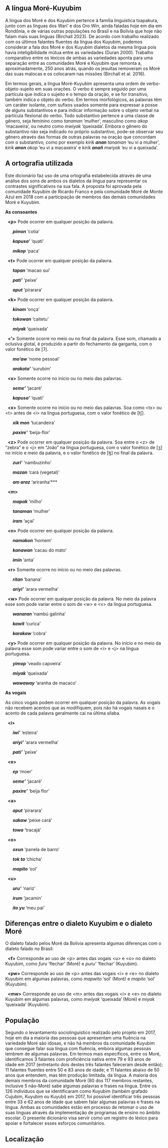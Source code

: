 
**A língua Moré-Kuyubim**
-----------


A língua dos Moré e dos Kuyubim pertence à família linguística txapakura, junto com as línguas dos Wari’ e dos Oro Win, ainda faladas hoje em dia em Rondônia, e de várias outras populações no Brasil e na Bolívia que hoje não falam mais suas línguas (Birchall 2023). De acordo com trabalho realizado com os últimos falantes fluentes da língua dos Kuyubim, podemos considerar a fala dos Moré e dos Kuyubim dialetos da mesma língua pois havia inteligibilidade mútua entre as variedades (Duran 2000). Trabalho comparativo entre os léxicos de ambas as variedades aponta para uma separação entre as comunidades Moré e Kuyubim que remonta a, aproximadamente, 250 anos atrás, quando os jesuítas removeram os Moré das suas malocas e os colocaram nas missões (Birchall et al. 2016). 

Em termos gerais, a língua Moré-Kuyubim apresenta uma ordem de verbo-objeto-sujeito em suas orações. O verbo é sempre seguido por uma partícula que indica o sujeito e o tempo da oração, e se for transitivo, também indica o objeto do verbo. Em termos morfológicos, as palavras têm um caráter isolante, com sufixos usados somente para expressar a posse de alguns substantivos e para indicar informação sobre o objeto verbal na partícula flexional do verbo. Todo substantivo pertence a uma classe de gênero, seja feminino como *tanaman* ‘mulher’, masculino como *akop* ‘macaxeira’, ou neutro como *mwiyak* ‘queixada’. Embora o gênero do substantivo não seja indicado no próprio substantivo, pode-se observar seu gênero através das formas de outras palavras na oração que concordam com o substantivo, como por exemplo *kirik **anan** tanaman* ‘eu vi a mulher’, *kirik **anon** akop* ‘eu vi a macaxeira’ e *kirik **anañ** mwiyak* ‘eu vi a queixada’.  


**A ortografia utilizada**
-----------

Este dicionário faz uso de uma ortografia estabelecida através de uma análise dos sons de ambos os dialetos da língua para representar os contrastes significativos na sua fala. A proposta foi aprovada pela comunidade Kuyubim de Ricardo Franco e pela comunidade Moré de Monte Azul em 2018 com a participação de membros das demais comunidades Moré e Kuyubim.

**As consoantes**

&nbsp;&nbsp;**&lt;p&gt;**      Pode ocorrer em qualquer posição da palavra.

&nbsp;&nbsp;&nbsp;&nbsp;&nbsp;&nbsp;***pimon*** 		‘cotia’						

&nbsp;&nbsp;&nbsp;&nbsp;&nbsp;&nbsp;***kapusa’*** 	‘quati’					

&nbsp;&nbsp;&nbsp;&nbsp;&nbsp;&nbsp;***mikop***		‘paca’


&nbsp;&nbsp;**&lt;t&gt;** 	Pode ocorrer em qualquer posição da palavra.

&nbsp;&nbsp;&nbsp;&nbsp;&nbsp;&nbsp;***tapan*** 		‘macao suí’					

&nbsp;&nbsp;&nbsp;&nbsp;&nbsp;&nbsp;***pati’*** 		‘peixe’					

&nbsp;&nbsp;&nbsp;&nbsp;&nbsp;&nbsp;***aput*** 		‘pirarara’

&nbsp;&nbsp;**&lt;k&gt;**  	Pode ocorrer em qualquer posição da palavra.

&nbsp;&nbsp;&nbsp;&nbsp;&nbsp;&nbsp;***kinam*** 		‘onça’						

&nbsp;&nbsp;&nbsp;&nbsp;&nbsp;&nbsp;***tokowan***	‘caitetu’					

&nbsp;&nbsp;&nbsp;&nbsp;&nbsp;&nbsp;***miyak***		‘queixada’ 	

&nbsp;&nbsp;**&lt;’&gt;** 	Somente ocorre no meio ou no final da palavra. Esse som, chamado a oclusiva glotal, é produzido a partir do fechamento da garganta, com o valor fonético de [ʔ]. 

&nbsp;&nbsp;&nbsp;&nbsp;&nbsp;&nbsp;***mo’aw***		‘nome pessoal’		

&nbsp;&nbsp;&nbsp;&nbsp;&nbsp;&nbsp;***arakota’*** 	‘surubim’

&nbsp;&nbsp;**&lt;s&gt;** 	Somente ocorre no início ou no meio das palavras.

&nbsp;&nbsp;&nbsp;&nbsp;&nbsp;&nbsp;***seme’***		‘jacaré’						

&nbsp;&nbsp;&nbsp;&nbsp;&nbsp;&nbsp;***kapusa’*** 	‘quati’	



&nbsp;&nbsp;**&lt;x&gt;** 	Somente ocorre no início ou no meio das palavras. Soa como &lt;tx&gt; ou &lt;t&gt; antes de &lt;i&gt; na língua portuguesa, com o valor fonético de [tʃ].

&nbsp;&nbsp;&nbsp;&nbsp;&nbsp;&nbsp;***xik mon*** 	‘tucandeira’				

&nbsp;&nbsp;&nbsp;&nbsp;&nbsp;&nbsp;***paxire’***		‘beija-flor’

&nbsp;&nbsp;**&lt;z&gt;**	Pode ocorrer em qualquer posição da palavra. Soa entre o &lt;z&gt; de “zebra” e o &lt;j&gt; em “João” na língua portuguesa, com o valor fonético de [ʒ] no início e meio da palavra, e o valor fonético de [ɮ] no final da palavra.

&nbsp;&nbsp;&nbsp;&nbsp;&nbsp;&nbsp;***zuri’***		‘nambuzinho’				

&nbsp;&nbsp;&nbsp;&nbsp;&nbsp;&nbsp;***mazan***		‘cará (vegetal)’		

&nbsp;&nbsp;&nbsp;&nbsp;&nbsp;&nbsp;***am araz***	‘ariranha’***	

&nbsp;&nbsp;**&lt;m&gt;**	

&nbsp;&nbsp;&nbsp;&nbsp;&nbsp;&nbsp;***mapak*** 	‘milho’						

&nbsp;&nbsp;&nbsp;&nbsp;&nbsp;&nbsp;***tanaman*** 	‘mulher’					

&nbsp;&nbsp;&nbsp;&nbsp;&nbsp;&nbsp;***iram***		‘açaí’

&nbsp;&nbsp;**&lt;n&gt;**	Pode ocorrer em qualquer posição da palavra.

&nbsp;&nbsp;&nbsp;&nbsp;&nbsp;&nbsp;***namakon***	‘homem’				

&nbsp;&nbsp;&nbsp;&nbsp;&nbsp;&nbsp;***kanawan*** 	‘cacau do mato’		

&nbsp;&nbsp;&nbsp;&nbsp;&nbsp;&nbsp;***imin***		‘anta’

&nbsp;&nbsp;**&lt;r&gt;** 	Somente ocorre no início ou no meio das palavras.

&nbsp;&nbsp;&nbsp;&nbsp;&nbsp;&nbsp;***ritan***		‘banana’						

&nbsp;&nbsp;&nbsp;&nbsp;&nbsp;&nbsp;***ariyi’***		‘arara vermelha’



&nbsp;&nbsp;**&lt;w&gt;** 	Pode ocorrer em qualquer posição da palavra. No meio da palavra esse som pode variar entre o som de &lt;w&gt; e &lt;v&gt; da língua portuguesa.

&nbsp;&nbsp;&nbsp;&nbsp;&nbsp;&nbsp;***wanaran***	‘nambú galinha’	

&nbsp;&nbsp;&nbsp;&nbsp;&nbsp;&nbsp;***kawit***		‘curica’			

&nbsp;&nbsp;&nbsp;&nbsp;&nbsp;&nbsp;***karakaw***	‘cobra’

&nbsp;&nbsp;**&lt;y&gt;**	Pode ocorrer em qualquer posição da palavra. No início e no meio da palavra esse som pode variar entre o som de &lt;i&gt; e &lt;j&gt; na língua portuguesa.

&nbsp;&nbsp;&nbsp;&nbsp;&nbsp;&nbsp;***yimop***		‘veado capoeira’		

&nbsp;&nbsp;&nbsp;&nbsp;&nbsp;&nbsp;***miyak***		‘queixada’				

&nbsp;&nbsp;&nbsp;&nbsp;&nbsp;&nbsp;***wawaway***	‘aranha de macaco’					

**As vogais**

As cinco vogais podem ocorrer em qualquer posição da palavra. As vogais não recebem acentos que as modifiquem, pois não há vogais nasais e o acento de cada palavra geralmente cai na última sílaba. 

&nbsp;&nbsp;**&lt;i&gt;**			

&nbsp;&nbsp;&nbsp;&nbsp;&nbsp;&nbsp;***iwi’***		‘esteira’					

&nbsp;&nbsp;&nbsp;&nbsp;&nbsp;&nbsp;***ariyi’***		‘arara vermelha’		

&nbsp;&nbsp;&nbsp;&nbsp;&nbsp;&nbsp;***pati’***		‘peixe’	



&nbsp;&nbsp;**&lt;e&gt;**

&nbsp;&nbsp;&nbsp;&nbsp;&nbsp;&nbsp;***ep***		‘moer’					

&nbsp;&nbsp;&nbsp;&nbsp;&nbsp;&nbsp;***seme’***		‘jacaré’					

&nbsp;&nbsp;&nbsp;&nbsp;&nbsp;&nbsp;***paxire’***		‘beija flor’

&nbsp;&nbsp;**&lt;a&gt;** 

&nbsp;&nbsp;&nbsp;&nbsp;&nbsp;&nbsp;***aput***		‘pirarara’				

&nbsp;&nbsp;&nbsp;&nbsp;&nbsp;&nbsp;***sakaw*** 		‘peixe cará’				

&nbsp;&nbsp;&nbsp;&nbsp;&nbsp;&nbsp;***towa***		‘tracajá’

&nbsp;&nbsp;**&lt;o&gt;**

&nbsp;&nbsp;&nbsp;&nbsp;&nbsp;&nbsp;***oxun***		‘panela de barro’		

&nbsp;&nbsp;&nbsp;&nbsp;&nbsp;&nbsp;***tok ta***		‘chicha’					

&nbsp;&nbsp;&nbsp;&nbsp;&nbsp;&nbsp;***mapito***		‘sol’

&nbsp;&nbsp;**&lt;u&gt;**

&nbsp;&nbsp;&nbsp;&nbsp;&nbsp;&nbsp;***uru’***		‘nariz’					

&nbsp;&nbsp;&nbsp;&nbsp;&nbsp;&nbsp;***irum***		‘jacamin’				

&nbsp;&nbsp;&nbsp;&nbsp;&nbsp;&nbsp;***ito yu***		‘meu pai’




**Diferenças entre o dialeto Kuyubim e o dialeto Moré**
-----------

O dialeto falado pelos Moré da Bolívia apresenta algumas diferenças com o dialeto falado no Brasil:

&nbsp;&nbsp;**&lt;f&gt;**	 	Corresponde ao uso de &lt;p&gt; antes das vogais &lt;u&gt; e &lt;o&gt; no dialeto Kuyubim, como *furu* 		‘flechar’ (Moré) e *puru’* ‘flechar’ (Kuyubim).

&nbsp;&nbsp;**&lt;pw&gt;**  	Corresponde ao uso de &lt;p&gt; antes das vogais &lt;i&gt; e &lt;e&gt; no dialeto Kuyubim em algumas palavras, como *mapwito* ‘sol’ (Moré)  e  *mapito* ‘sol’ (Kuyubim).

&nbsp;&nbsp;**&lt;mw&gt;**	Corresponde ao uso de &lt;m&gt; antes das vogais &lt;i&gt; e &lt;e&gt; no dialeto Kuyubim em algumas palavras, como *mwiyak* ‘queixada’ (Moré) e *miyak* ‘queixada’ (Kuyubim).


**População**
-----------

Segundo o levantamento sociolinguístico realizado pelo projeto em 2017, hoje em dia a maioria das pessoas que apresentam uma fluência na variedade Moré são idosas, e não há membros da comunidade Kuyubim que consegue falar sua língua com fluência, embora algumas pessoas lembrem de algumas palavras. Em termos mais específicos, entre os Moré, identificamos 3 falantes com proficiência nativa entre 79 e 93 anos de idade em 2017 (entretanto dois destes três falantes faleceram desde então); 11 falantes fluentes entre 50 e 83 anos de idade; e 11 falantes abaixo de 50 anos que entendem, mas têm produção limitada, da língua. A maioria dos demais membros da comunidade Moré (80 dos 117 membros restantes, inclusive 5 não-Moré) sabe algumas palavras e frases na língua. Entre os 126 indivíduos que se identificaram como Kuyubim (também grafado Cujubim, Kuyubim ou Kuyubí) em 2017, foi possível identificar três pessoas entre 33 e 62 anos de idade que sabem falar algumas palavras e frases na língua. Ambas as comunidades estão em processo de retomar o uso de suas línguas através da implementação de programas de ensino no âmbito escolar. O presente dicionário visa servir como um registro do léxico para apoiar e fortalecer esses esforços comunitários. 


**Localização**
-----------
